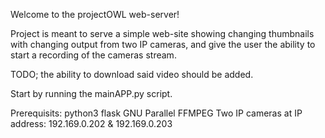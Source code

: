 Welcome to the projectOWL web-server! 

Project is meant to serve a simple web-site showing changing thumbnails with changing output from two IP cameras, and give the user the ability to start a recording of the cameras stream. 

TODO; the ability to download said video should be added.

Start by running the mainAPP.py script.

Prerequisits:
python3
flask
GNU Parallel
FFMPEG
Two IP cameras at IP address: 192.169.0.202 & 192.169.0.203
